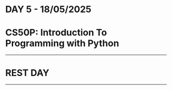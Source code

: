 # **DAY 5 - 18/05/2025**

# **CS50P: Introduction To Programming with Python**

------
# REST DAY
------
